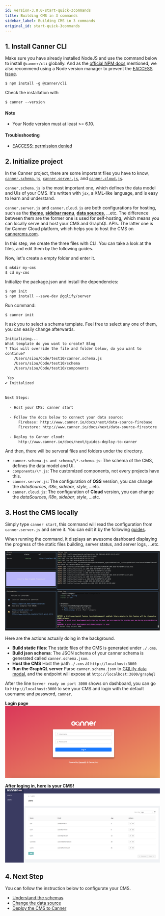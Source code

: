 ```yaml
---
id: version-3.0.0-start-quick-3commands
title: Building CMS in 3 commands
sidebar_label: Building CMS in 3 commands
original_id: start-quick-3commands
---
```


## 1. Install Canner CLI

Make sure you have already installed NodeJS and use the command below to install `@canner/cli` globally. And as the [official NPM docs](https://docs.npmjs.com/downloading-and-installing-node-js-and-npm) mentioned, we also recommend using a Node version manager to prevent the [EACCESS issue](https://docs.npmjs.com/resolving-eacces-permissions-errors-when-installing-packages-globally).


```shell
$ npm install -g @canner/cli
```

Check the installation with

```shell
$ canner --version
```

#### Note
- Your Node version must at least >= 6.10. 
#### Troubleshooting
- [EACCESS: permission denied](https://github.com/Canner/canner/issues/139)


## 2. Initialize project
In the Canner project, there are some important files you have to know, [`canner.schema.js`](file-canner-schema-js.md), [`canner.server.js`](file-canner-server-js.md), and [`canner.cloud.js`](file-canner-cloud-js.md). 

`canner.schema.js` is the most important one, which defines the data model and UIs of your CMS. It's written with `jsx`, a XML-like language, and is easy to learn and understand.

`canner.server.js` and `canner.cloud.js` are both configurations for hosting, such as the [**theme**](guides-theme), [**sidebar menu**](guides-sidebar.md), [**data sources**](data-source-overview.md), ...etc. The difference between them are the former one is used for self-hosting, which means you can locally serve and host your CMS and GraphQL APIs. The latter one is for Canner Cloud platform, which helps you to host the CMS on [cannercms.com](https://cannercms.com).

In this step, we create the three files with CLI. You can take a look at the files, and edit them by the following guides.

Now, let's create a empty folder and enter it.

```shell
$ mkdir my-cms
$ cd my-cms
```

Initialize the package.json and install the dependencies:

```shell
$ npm init
$ npm install --save-dev @gqlify/server
```

Run command:

```shell
$ canner init
```

It ask you to select a schema template. Feel free to select any one of them, you can easily change afterwards.

```shell
Initializing...
What template do you want to create? Blog
? This will override the file and folder below, do you want to continue?
 	/Users/siou/Code/test10/canner.schema.js
	/Users/siou/Code/test10/schema
	/Users/siou/Code/test10/components

 Yes
✔ Initialized


Next Steps:

  - Host your CMS: canner start

  - Follow the docs below to connect your data source:
      Firebase: http://www.canner.io/docs/next/data-source-firebase
      Firestore: http://www.canner.io/docs/next/data-source-firestore

  - Deploy to Canner cloud:
      http://www.canner.io/docs/next/guides-deploy-to-canner
```

And then, there will be serveral files and folders under the  directory.

- `canner.schema.js and schema/\*.schema.js`:
The schema of the CMS, defines the data model and UI.
- `components/\*.js`:
The customized components, not every projects have this.
- `canner.server.js`:
The configuration of **OSS** version, you can change the *dataSources*, *i18n*, *sidebar*, *style*, ...etc.
- `canner.cloud.js`:
The configuration of **Cloud** version, you can change the *dataSources*, *i18n*, *sidebar*, *style*, ...etc.

## 3. Host the CMS locally

Simply type `canner start`, this command will read the configuration from `canner.server.js` and serve it. You can edit it by the following [guides](file-canner-server-js.md).


When running the command, it displays an awesome dashboard displaying the progress of the static files building, server status, and server logs, ...etc. 

![start-command-dashboard](/docs/assets/start-command-dashboard.png)

Here are the actions actually doing in the background.

- **Build static files**:
The static files of the CMS is generated under `./.cms`.
- **Build json schema**:
The JSON schema of your canner schema is generated called `canner.schema.json`.
- **Host the CMS**
Host the path `./.cms` at `http://localhost:3000`
- **Run the GraphQL server**
Parse `canner.schema.json` to [GQLify data modal](https://www.gqlify.com/docs/data-model-overview), and the endpoint will expose at `http://localhost:3000/graphql`


After the line `Server ready on port 3000` shows on dashboard, you can go to `http://localhost:3000` to see your CMS and login with the default username and password, `canner`.

**Login page**
![login-form](/docs/assets/login-form.png)

**After loging in, here is your CMS!**
![users-cms](/docs/assets/users-cms.png)


## 4. Next Step

You can follow the instruction below to configurate your CMS.

- [Understand the schemas](schema-overview.md)
- [Change the data source](data-source-overview)
- [Deploy the CMS to Canner](guides-deploy-to-canner)
